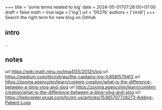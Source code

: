 +++
title = 'some terms related to log'
date = 2024-05-01T07:26:00+07:00
draft = false
math = true
tags = ['log']
url = '0027b'
authors = ['viridi']
+++
Search the right term for new blog on GitHub <!--more-->


## intro
..


## notes
url https://wiki.math.ntnu.no/tma4155/2012h/log
url https://medium.com/@cindywu/the-captains-log-fc858f5794f3
url https://zooma.agency/en/learn/content-creation/what-is-the-difference-between-a-blog-vlog-and-slog
url https://zooma.agency/en/learn/content-creation/what-is-the-difference-between-a-blog-vlog-and-slog
url https://helpcenter.exxat.com/hc/en-us/articles/15365707728273-Adding-Patient-Logs
